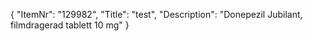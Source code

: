 {
  "ItemNr": "129982",
  "Title": "test",
  "Description": "Donepezil Jubilant, filmdragerad tablett 10 mg"
}